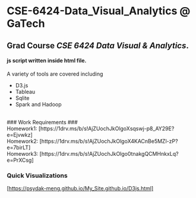 # CSE-6424-Data_Visual_Analytics  @ GaTech
## Grad Course ***CSE 6424 Data Visual & Analytics***. 
#### js script written inside html file.
A variety of tools are covered including 
* D3.js
* Tableau
* Sqlite
* Spark and Hadoop
<br/>
### Work Requirements ###
<br/> Homework1: [https://1drv.ms/b/s!AjZUochJkOlgoXsqswj-p8_AY29E?e=Ejvwkz]
<br/> Homework2: [https://1drv.ms/b/s!AjZUochJkOlgoX4KACnBe5MZl-zP?e=7birLT]
<br/> Homework3: [https://1drv.ms/b/s!AjZUochJkOlgo0tnakgQCMHnkxLq?e=PrXCsg]

### Quick Visualizations ###
[https://psydak-meng.github.io/My_Site.github.io/D3js.html]
